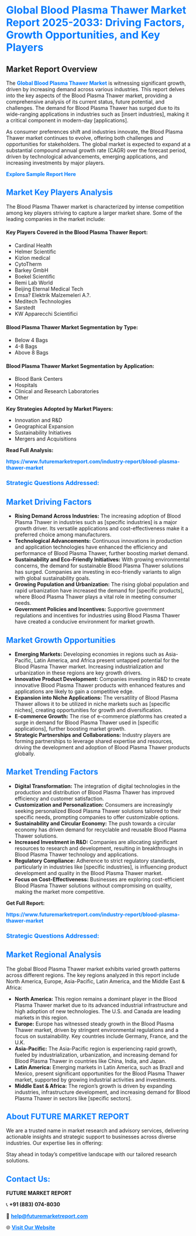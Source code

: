 <h1 style="color: #007BFF;">Global Blood Plasma Thawer Market Report 2025-2033: Driving Factors, Growth Opportunities, and Key Players</h1>

<section id="overview">
<h2>Market Report Overview</h2>
<p>The <a href="https://www.futuremarketreport.com/industry-report/blood-plasma-thawer-market" style="color: #007BFF; text-decoration: none;"><strong>Global Blood Plasma Thawer Market</strong></a> is witnessing significant growth, driven by increasing demand across various industries. This report delves into the key aspects of the Blood Plasma Thawer market, providing a comprehensive analysis of its current status, future potential, and challenges. The demand for Blood Plasma Thawer has surged due to its wide-ranging applications in industries such as [insert industries], making it a critical component in modern-day [applications].</p>
<p>As consumer preferences shift and industries innovate, the Blood Plasma Thawer market continues to evolve, offering both challenges and opportunities for stakeholders. The global market is expected to expand at a substantial compound annual growth rate (CAGR) over the forecast period, driven by technological advancements, emerging applications, and increasing investments by major players.</p>
</section>

<section id="overview">
<p><a href="https://www.futuremarketreport.com/request-sample/reportId=47163" style="color: #007BFF; text-decoration: none;"><strong>Explore Sample Report Here</strong></a></p>
</section>

<section id="key-players">
<h2 style="color: #007BFF;">Market Key Players Analysis</h2>
<p>The Blood Plasma Thawer market is characterized by intense competition among key players striving to capture a larger market share. Some of the leading companies in the market include:</p>
<h4>Key Players Covered in the Blood Plasma Thawer Report:</h4>
<ul><li>Cardinal Health</li><li>Helmer Scientific</li><li>Kizlon medical</li><li>CytoTherm</li><li>Barkey GmbH</li><li>Boekel Scientific</li><li>Remi Lab World</li><li>Beijing Eternal Medical Tech</li><li>Emsa? Elektrik Malzemeleri A.?.</li><li>Meditech Technologies</li><li>Sarstedt</li><li>KW Apparecchi Scientifici</li></ul>
<h4>Blood Plasma Thawer Market Segmentation by Type:</h4>
<ul><li>Below 4 Bags</li><li>4-8 Bags</li><li>Above 8 Bags</li></ul>

<h4>Blood Plasma Thawer Market Segmentation by Application:</h4>
<ul><li>Blood Bank Centers</li><li>Hospitals</li><li>Clinical and Research Laboratories</li><li>Other</li></ul>
<p><strong>Key Strategies Adopted by Market Players:</strong></p>
<ul>
<li>Innovation and R&D</li>
<li>Geographical Expansion</li>
<li>Sustainability Initiatives</li>
<li>Mergers and Acquisitions</li>
</ul>
</section>

<section>
<p><strong>Read Full Analysis: </strong></p><a href="https://www.futuremarketreport.com/industry-report/blood-plasma-thawer-market" style="color: #007BFF; text-decoration: none;"><strong>https://www.futuremarketreport.com/industry-report/blood-plasma-thawer-market</strong></a>
<h3 style="color: #007BFF;">Strategic Questions Addressed:</h3>
</section>

<section id="driving-factors">
<h2 style="color: #007BFF;">Market Driving Factors</h2>
<ul>
<li><strong>Rising Demand Across Industries:</strong> The increasing adoption of Blood Plasma Thawer in industries such as [specific industries] is a major growth driver. Its versatile applications and cost-effectiveness make it a preferred choice among manufacturers.</li>
<li><strong>Technological Advancements:</strong> Continuous innovations in production and application technologies have enhanced the efficiency and performance of Blood Plasma Thawer, further boosting market demand.</li>
<li><strong>Sustainability and Eco-Friendly Initiatives:</strong> With growing environmental concerns, the demand for sustainable Blood Plasma Thawer solutions has surged. Companies are investing in eco-friendly variants to align with global sustainability goals.</li>
<li><strong>Growing Population and Urbanization:</strong> The rising global population and rapid urbanization have increased the demand for [specific products], where Blood Plasma Thawer plays a vital role in meeting consumer needs.</li>
<li><strong>Government Policies and Incentives:</strong> Supportive government regulations and incentives for industries using Blood Plasma Thawer have created a conducive environment for market growth.</li>
</ul>
</section>

<section id="growth-opportunities">
<h2 style="color: #007BFF;">Market Growth Opportunities</h2>
<ul>
<li><strong>Emerging Markets:</strong> Developing economies in regions such as Asia-Pacific, Latin America, and Africa present untapped potential for the Blood Plasma Thawer market. Increasing industrialization and urbanization in these regions are key growth drivers.</li>
<li><strong>Innovative Product Development:</strong> Companies investing in R&D to create innovative Blood Plasma Thawer products with enhanced features and applications are likely to gain a competitive edge.</li>
<li><strong>Expansion into Niche Applications:</strong> The versatility of Blood Plasma Thawer allows it to be utilized in niche markets such as [specific niches], creating opportunities for growth and diversification.</li>
<li><strong>E-commerce Growth:</strong> The rise of e-commerce platforms has created a surge in demand for Blood Plasma Thawer used in [specific applications], further boosting market growth.</li>
<li><strong>Strategic Partnerships and Collaborations:</strong> Industry players are forming partnerships to leverage shared expertise and resources, driving the development and adoption of Blood Plasma Thawer products globally.</li>
</ul>
</section>

<section id="trending-factors">
<h2 style="color: #007BFF;">Market Trending Factors</h2>
<ul>
<li><strong>Digital Transformation:</strong> The integration of digital technologies in the production and distribution of Blood Plasma Thawer has improved efficiency and customer satisfaction.</li>
<li><strong>Customization and Personalization:</strong> Consumers are increasingly seeking personalized Blood Plasma Thawer solutions tailored to their specific needs, prompting companies to offer customizable options.</li>
<li><strong>Sustainability and Circular Economy:</strong> The push towards a circular economy has driven demand for recyclable and reusable Blood Plasma Thawer solutions.</li>
<li><strong>Increased Investment in R&D:</strong> Companies are allocating significant resources to research and development, resulting in breakthroughs in Blood Plasma Thawer technology and applications.</li>
<li><strong>Regulatory Compliance:</strong> Adherence to strict regulatory standards, particularly in industries like [specific industries], is influencing product development and quality in the Blood Plasma Thawer market.</li>
<li><strong>Focus on Cost-Effectiveness:</strong> Businesses are exploring cost-efficient Blood Plasma Thawer solutions without compromising on quality, making the market more competitive.</li>
</ul>
</section>

<section>
<p><strong>Get Full Report: </strong></p><a href="https://www.futuremarketreport.com/industry-report/blood-plasma-thawer-market" style="color: #007BFF; text-decoration: none;"><strong>https://www.futuremarketreport.com/industry-report/blood-plasma-thawer-market</strong></a>
<h3 style="color: #007BFF;">Strategic Questions Addressed:</h3>
</section>


<section id="regional-analysis">
<h2 style="color: #007BFF;">Market Regional Analysis</h2>
<p>The global Blood Plasma Thawer market exhibits varied growth patterns across different regions. The key regions analyzed in this report include North America, Europe, Asia-Pacific, Latin America, and the Middle East & Africa:</p>
<ul>
<li><strong>North America:</strong> This region remains a dominant player in the Blood Plasma Thawer market due to its advanced industrial infrastructure and high adoption of new technologies. The U.S. and Canada are leading markets in this region.</li>
<li><strong>Europe:</strong> Europe has witnessed steady growth in the Blood Plasma Thawer market, driven by stringent environmental regulations and a focus on sustainability. Key countries include Germany, France, and the U.K.</li>
<li><strong>Asia-Pacific:</strong> The Asia-Pacific region is experiencing rapid growth, fueled by industrialization, urbanization, and increasing demand for Blood Plasma Thawer in countries like China, India, and Japan.</li>
<li><strong>Latin America:</strong> Emerging markets in Latin America, such as Brazil and Mexico, present significant opportunities for the Blood Plasma Thawer market, supported by growing industrial activities and investments.</li>
<li><strong>Middle East & Africa:</strong> The region’s growth is driven by expanding industries, infrastructure development, and increasing demand for Blood Plasma Thawer in sectors like [specific sectors].</li>
</ul>
</section>

<footer>
<h2 style="color: #007BFF;">About FUTURE MARKET REPORT</h2>
<p>We are a trusted name in market research and advisory services, delivering actionable insights and strategic support to businesses across diverse industries. Our expertise lies in offering:</p>

<p>Stay ahead in today’s competitive landscape with our tailored research solutions.</p>

<h2 style="color: #007BFF;">Contact Us:</h2>
<p><strong>FUTURE MARKET REPORT</strong></p>
<p>📞 <strong>+91 (883) 074-8030</strong></p>
<p>📧 <strong><a href="mailto:help@futuremarketreport.com" style="color: #007BFF;">help@futuremarketreport.com</a></strong></p>
<p>🌐 <strong><a href="https://www.futuremarketreport.com/" style="color: #007BFF;">Visit Our Website</a></strong></p>
</footer>